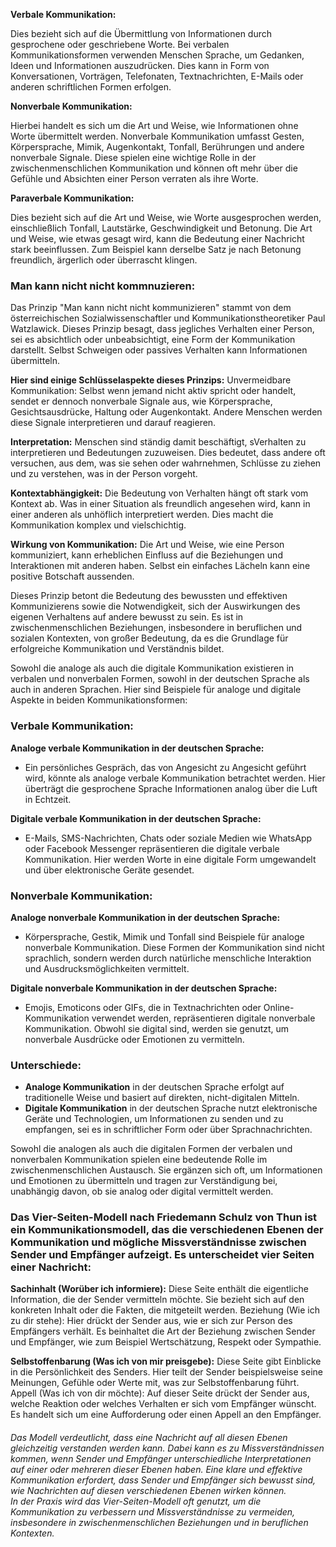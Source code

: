 **Verbale Kommunikation:** 

Dies bezieht sich auf die Übermittlung von Informationen durch gesprochene oder geschriebene Worte. Bei verbalen Kommunikationsformen verwenden Menschen Sprache, um Gedanken, Ideen und Informationen auszudrücken. Dies kann in Form von Konversationen, Vorträgen, Telefonaten, Textnachrichten, E-Mails oder anderen schriftlichen Formen erfolgen.

**Nonverbale Kommunikation:** 

Hierbei handelt es sich um die Art und Weise, wie Informationen ohne Worte übermittelt werden. Nonverbale Kommunikation umfasst Gesten, Körpersprache, Mimik, Augenkontakt, Tonfall, Berührungen und andere nonverbale Signale. Diese spielen eine wichtige Rolle in der zwischenmenschlichen Kommunikation und können oft mehr über die Gefühle und Absichten einer Person verraten als ihre Worte.

**Paraverbale Kommunikation:**

Dies bezieht sich auf die Art und Weise, wie Worte ausgesprochen werden, einschließlich Tonfall, Lautstärke, Geschwindigkeit und Betonung. Die Art und Weise, wie etwas gesagt wird, kann die Bedeutung einer Nachricht stark beeinflussen. Zum Beispiel kann derselbe Satz je nach Betonung freundlich, ärgerlich oder überrascht klingen.






### Man kann nicht nicht kommnuzieren:

Das Prinzip "Man kann nicht nicht kommunizieren" stammt von dem österreichischen Sozialwissenschaftler und Kommunikationstheoretiker Paul Watzlawick. Dieses Prinzip besagt, dass jegliches Verhalten einer Person, sei es absichtlich oder unbeabsichtigt, eine Form der Kommunikation darstellt. Selbst Schweigen oder passives Verhalten kann Informationen übermitteln.

**Hier sind einige Schlüsselaspekte dieses Prinzips:**
Unvermeidbare Kommunikation: Selbst wenn jemand nicht aktiv spricht oder handelt, sendet er dennoch nonverbale Signale aus, wie Körpersprache, Gesichtsausdrücke, Haltung oder Augenkontakt. Andere Menschen werden diese Signale interpretieren und darauf reagieren.

**Interpretation:**
Menschen sind ständig damit beschäftigt, sVerhalten zu interpretieren und Bedeutungen zuzuweisen. Dies bedeutet, dass andere oft versuchen, aus dem, was sie sehen oder wahrnehmen, Schlüsse zu ziehen und zu verstehen, was in der Person vorgeht.

**Kontextabhängigkeit:**
 Die Bedeutung von Verhalten hängt oft stark vom Kontext ab. Was in einer Situation als freundlich angesehen wird, kann in einer anderen als unhöflich interpretiert werden. Dies macht die Kommunikation komplex und vielschichtig.

**Wirkung von Kommunikation:**
 Die Art und Weise, wie eine Person kommuniziert, kann erheblichen Einfluss auf die Beziehungen und Interaktionen mit anderen haben. Selbst ein einfaches Lächeln kann eine positive Botschaft aussenden.

Dieses Prinzip betont die Bedeutung des bewussten und effektiven Kommunizierens sowie die Notwendigkeit, sich der Auswirkungen des eigenen Verhaltens auf andere bewusst zu sein. Es ist in zwischenmenschlichen Beziehungen, insbesondere in beruflichen und sozialen Kontexten, von großer Bedeutung, da es die Grundlage für erfolgreiche Kommunikation und Verständnis bildet.







Sowohl die analoge als auch die digitale Kommunikation existieren in verbalen und nonverbalen Formen, sowohl in der deutschen Sprache als auch in anderen Sprachen. Hier sind Beispiele für analoge und digitale Aspekte in beiden Kommunikationsformen:

 ### Verbale Kommunikation:

**Analoge verbale Kommunikation in der deutschen Sprache:**
- Ein persönliches Gespräch, das von Angesicht zu Angesicht geführt wird, könnte als analoge verbale Kommunikation betrachtet werden. Hier überträgt die gesprochene Sprache Informationen analog über die Luft in Echtzeit.

**Digitale verbale Kommunikation in der deutschen Sprache:**
- E-Mails, SMS-Nachrichten, Chats oder soziale Medien wie WhatsApp oder Facebook Messenger repräsentieren die digitale verbale Kommunikation. Hier werden Worte in eine digitale Form umgewandelt und über elektronische Geräte gesendet.

### Nonverbale Kommunikation:

**Analoge nonverbale Kommunikation in der deutschen Sprache:**
- Körpersprache, Gestik, Mimik und Tonfall sind Beispiele für analoge nonverbale Kommunikation. Diese Formen der Kommunikation sind nicht sprachlich, sondern werden durch natürliche menschliche Interaktion und Ausdrucksmöglichkeiten vermittelt.

**Digitale nonverbale Kommunikation in der deutschen Sprache:**
- Emojis, Emoticons oder GIFs, die in Textnachrichten oder Online-Kommunikation verwendet werden, repräsentieren digitale nonverbale Kommunikation. Obwohl sie digital sind, werden sie genutzt, um nonverbale Ausdrücke oder Emotionen zu vermitteln.

### Unterschiede:

- **Analoge Kommunikation** in der deutschen Sprache erfolgt auf traditionelle Weise und basiert auf direkten, nicht-digitalen Mitteln.
- **Digitale Kommunikation** in der deutschen Sprache nutzt elektronische Geräte und Technologien, um Informationen zu senden und zu empfangen, sei es in schriftlicher Form oder über Sprachnachrichten.

Sowohl die analogen als auch die digitalen Formen der verbalen und nonverbalen Kommunikation spielen eine bedeutende Rolle im zwischenmenschlichen Austausch. Sie ergänzen sich oft, um Informationen und Emotionen zu übermitteln und tragen zur Verständigung bei, unabhängig davon, ob sie analog oder digital vermittelt werden.





### Das Vier-Seiten-Modell nach Friedemann Schulz von Thun ist ein Kommunikationsmodell, das die verschiedenen Ebenen der Kommunikation und mögliche Missverständnisse zwischen Sender und Empfänger aufzeigt. Es unterscheidet vier Seiten einer Nachricht:

**Sachinhalt (Worüber ich informiere):**
 Diese Seite enthält die eigentliche Information, die der Sender vermitteln möchte. Sie bezieht sich auf den konkreten Inhalt oder die Fakten, die mitgeteilt werden.
Beziehung (Wie ich zu dir stehe): Hier drückt der Sender aus, wie er sich zur Person des Empfängers verhält. Es beinhaltet die Art der Beziehung zwischen Sender und Empfänger, wie zum Beispiel Wertschätzung, Respekt oder Sympathie.

**Selbstoffenbarung (Was ich von mir preisgebe):** Diese Seite gibt Einblicke in die Persönlichkeit des Senders. Hier teilt der Sender beispielsweise seine Meinungen, Gefühle oder Werte mit, was zur Selbstoffenbarung führt.
Appell (Was ich von dir möchte): Auf dieser Seite drückt der Sender aus, welche Reaktion oder welches Verhalten er sich vom Empfänger wünscht. Es handelt sich um eine Aufforderung oder einen Appell an den Empfänger.

###### Das Modell verdeutlicht, dass eine Nachricht auf all diesen Ebenen gleichzeitig verstanden werden kann. Dabei kann es zu Missverständnissen kommen, wenn Sender und Empfänger unterschiedliche Interpretationen auf einer oder mehreren dieser Ebenen haben. Eine klare und effektive Kommunikation erfordert, dass Sender und Empfänger sich bewusst sind, wie Nachrichten auf diesen verschiedenen Ebenen wirken können.<br>In der Praxis wird das Vier-Seiten-Modell oft genutzt, um die Kommunikation zu verbessern und Missverständnisse zu vermeiden, insbesondere in zwischenmenschlichen Beziehungen und in beruflichen Kontexten.
